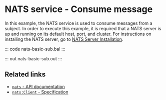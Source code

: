 # NATS service - Consume message

In this example, the NATS service is used to consume messages from a subject. In order to execute this example, it is required that a NATS server is up and running on its default host, port, and cluster. For instructions on installing the NATS server, go to [NATS Server Installation](https://docs.nats.io/nats-server/installation).

::: code nats-basic-sub.bal :::

::: out nats-basic-sub.out :::

## Related links
- [`nats` - API documentation](https://lib.ballerina.io/ballerinax/nats/latest)
- [`nats:Client` - Specification](https://github.com/ballerina-platform/module-ballerinax-nats/blob/master/docs/spec/spec.md#4-subscribing)
